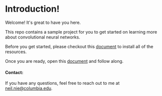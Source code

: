 # Introduction!

Welcome! It's great to have you here. 

This repo contains a sample project for you to get started on learning more about convolutional neural networks. 

Before you get started, please checkout this [document](./Install.md) to install all of the resources. 

Once you are ready, open this [document](Handwritten_Digit_Recognition.ipynb) and follow along. 

#### Contact: 

If you have any questions, feel free to reach out to me at neil.nie@columbia.edu.